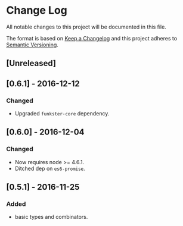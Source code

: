 # Change Log
All notable changes to this project will be documented in this file.

The format is based on [Keep a Changelog](http://keepachangelog.com/) 
and this project adheres to [Semantic Versioning](http://semver.org/).

## [Unreleased]

## [0.6.1] - 2016-12-12
### Changed
- Upgraded `funkster-core` dependency.

## [0.6.0] - 2016-12-04
### Changed
- Now requires node >= 4.6.1.
- Ditched dep on `es6-promise`.

## [0.5.1] - 2016-11-25
### Added
- basic types and combinators.
